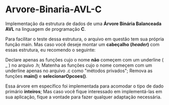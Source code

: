 # Arvore-Binaria-AVL-C
Implementação da estrutura de dados de uma **Árvore Binária Balanceada AVL** na linguagem de programação **C**.

Para facilitar o teste dessa estrutura, o arquivo em questão tem sua própria função main.
Mas caso você deseje montar um **cabeçalho (*header*)** com essas estrutura, eu recomendo o seguinte:

Declare apenas as funções cujo o nome **não** começem com um underline ( _ ) no arquivo .h;
Matenha as funções cujo o nome começem com um underline apenas no arquivo .c como "métodos privados";
Remova as funções **main()** e **selecionarOpcoes()**.

Essa árvore em específico foi implementada para acomodar o tipo de dado primário **inteiros**;
Mas caso você fique interessado em implementá-las em sua aplicação, fique a vontade para fazer qualquer adaptação necessária.